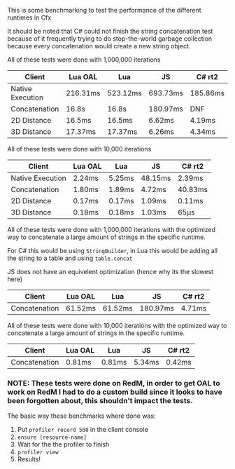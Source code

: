 This is some benchmarking to test the performance of the different runtimes in Cfx

It should be noted that C# could not finish the string concatenation test because of it frequently trying to do stop-the-world garbage collection because every concatenation would create a new string object.

All of these tests were done with 1,000,000 iterations

| Client | Lua OAL | Lua | JS | C# rt2 |
|--- | --- | --- | --- | ---|
| Native Execution | 216.31ms | 523.12ms | 693.73ms | 185.86ms |
| Concatenation | 16.8s  | 16.8s | 180.97ms | DNF |
| 2D Distance | 16.5ms | 16.5ms | 6.62ms | 4.19ms |
| 3D Distance | 17.37ms | 17.37ms | 6.26ms | 4.34ms |


All of these tests were done with 10,000 iterations

| Client | Lua OAL | Lua | JS | C# rt2 |
|--- | --- | --- | --- | ---|
| Native Execution | 2.24ms | 5.25ms | 48.15ms | 2.39ms |
| Concatenation | 1.80ms  | 1.89ms | 4.72ms | 40.83ms |
| 2D Distance | 0.17ms | 0.17ms | 1.09ms | 0.11ms |
| 3D Distance | 0.18ms | 0.18ms | 1.03ms | 65µs |


All of these tests were done with 1,000,000 iterations with the optimized way to concatenate a large amount of strings in the specific runtime.

For C# this would be using `StringBuilder`, in Lua this would be adding all the string to a table and using `table.concat`

JS does not have an equivelent optimization (hence why its the slowest here)


| Client | Lua OAL | Lua | JS | C# rt2 |
|--- | --- | --- | --- | ---|
| Concatenation | 61.52ms | 61.52ms | 180.97ms | 4.71ms |


All of these tests were done with 10,000 iterations with the optimized way to concatenate a large amount of strings in the specific runtime.

| Client | Lua OAL | Lua | JS | C# rt2 |
|--- | --- | --- | --- | ---|
| Concatenation | 0.81ms | 0.81ms | 5.34ms | 0.42ms |


### NOTE: These tests were done on RedM, in order to get OAL to work on RedM I had to do a custom build since it looks to have been forgotten about, this shouldn't impact the tests.

The basic way these benchmarks where done was:

1. Put `profiler record 500` in the client console
2. `ensure [resource-name]`
3. Wait for the the profiler to finish
4. `profiler view`
5. Results!
